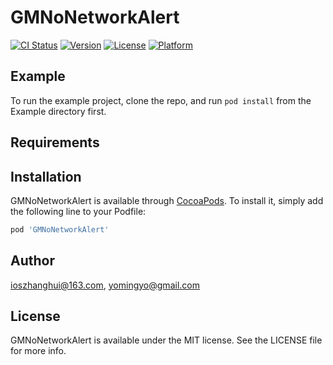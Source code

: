 # GMNoNetworkAlert

[![CI Status](https://img.shields.io/travis/ioszhanghui@163.com/GMNoNetworkAlert.svg?style=flat)](https://travis-ci.org/ioszhanghui@163.com/GMNoNetworkAlert)
[![Version](https://img.shields.io/cocoapods/v/GMNoNetworkAlert.svg?style=flat)](https://cocoapods.org/pods/GMNoNetworkAlert)
[![License](https://img.shields.io/cocoapods/l/GMNoNetworkAlert.svg?style=flat)](https://cocoapods.org/pods/GMNoNetworkAlert)
[![Platform](https://img.shields.io/cocoapods/p/GMNoNetworkAlert.svg?style=flat)](https://cocoapods.org/pods/GMNoNetworkAlert)

## Example

To run the example project, clone the repo, and run `pod install` from the Example directory first.

## Requirements

## Installation

GMNoNetworkAlert is available through [CocoaPods](https://cocoapods.org). To install
it, simply add the following line to your Podfile:

```ruby
pod 'GMNoNetworkAlert'
```

## Author

ioszhanghui@163.com, yomingyo@gmail.com

## License

GMNoNetworkAlert is available under the MIT license. See the LICENSE file for more info.
